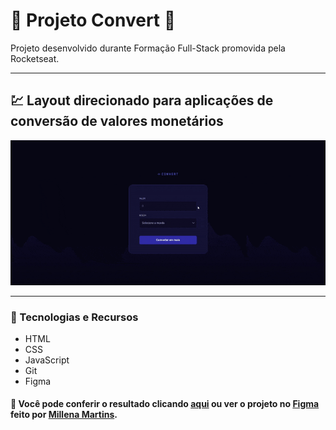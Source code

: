 # 💱 Projeto Convert 💱
Projeto desenvolvido durante Formação Full-Stack promovida pela Rocketseat.
___
## 💹 Layout direcionado para aplicações de conversão de valores monetários
  
![Gif de demonstração do Convert](.gitconfig/convert-preview.gif)
  
___
### 🤖 Tecnologias e Recursos  
  
* HTML
* CSS
* JavaScript
* Git
* Figma

#### 🔎 Você pode conferir o resultado clicando [aqui](https://arturtinoco.github.io/convert/) ou ver o projeto no [Figma](https://www.figma.com/community/file/1360315742205904074) feito por [Millena Martins](https://www.linkedin.com/in/millenamartins/).  